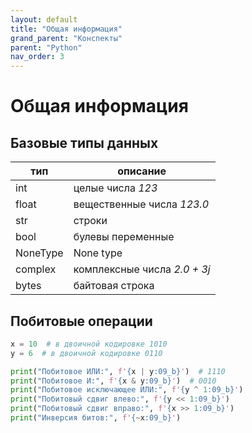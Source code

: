 ```yaml
---
layout: default
title: "Общая информация"
grand_parent: "Конспекты"
parent: "Python"
nav_order: 3
---
```


# Общая информация

## Базовые типы данных

| тип      | описание                     |
| -------- | ---------------------------- |
| int      | целые числа *123*            |
| float    | вещественные числа *123.0*   |
| str      | строки                       |
| bool     | булевы переменные            |
| NoneType | None type                    |
| complex  | комплексные числа *2.0 + 3j* |
| bytes    | байтовая строка              |

## Побитовые операции

```py
x = 10  # в двоичной кодировке 1010
y = 6  # в двоичной кодировке 0110

print("Побитовое ИЛИ:", f'{x | y:09_b}')  # 1110
print("Побитовое И:", f'{x & y:09_b}')  # 0010
print("Побитовое исключающее ИЛИ:", f'{y ^ 1:09_b}')
print("Побитовый сдвиг влево:", f'{y << 1:09_b}')
print("Побитовый сдвиг вправо:", f'{x >> 1:09_b}')
print("Инверсия битов:", f'{~x:09_b}')
```